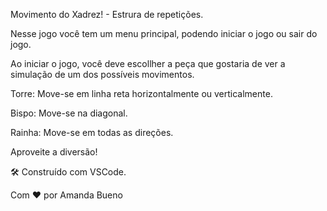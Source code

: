 Movimento do Xadrez! - Estrura de repetições.

Nesse jogo você tem um menu principal, podendo iniciar o jogo ou sair do jogo.

Ao iniciar o jogo, você deve escollher a peça que gostaria de ver a simulação de um dos possíveis movimentos.

Torre: Move-se em linha reta horizontalmente ou verticalmente. 
 
Bispo: Move-se na diagonal.
 
Rainha: Move-se em todas as direções. 

Aproveite a diversão!

🛠️ Construído com VSCode.

Com ❤️ por Amanda Bueno
